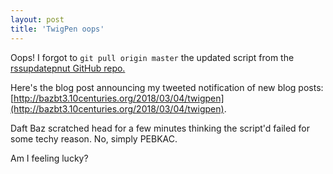 ```yaml
---
layout: post
title: 'TwigPen oops'
---
```


Oops! I forgot to `git pull origin master` the updated script from the [rssupdatepnut GitHub repo.](https://github.com/bazbt3/rssupdatepnut)

Here's the blog post announcing my tweeted notification of new blog posts: [http://bazbt3.10centuries.org/2018/03/04/twigpen](http://bazbt3.10centuries.org/2018/03/04/twigpen).

Daft Baz scratched head for a few minutes thinking the script'd failed for some techy reason.  No, simply PEBKAC.

Am I feeling lucky?
